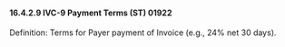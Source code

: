 #### 16.4.2.9 IVC-9 Payment Terms (ST) 01922

Definition: Terms for Payer payment of Invoice (e.g., 24% net 30 days).
